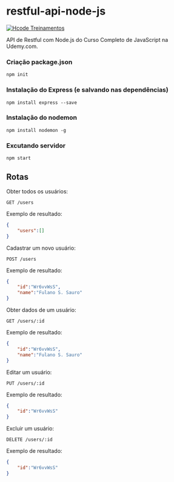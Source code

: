 # restful-api-node-js

[![Hcode Treinamentos](https://lh6.googleusercontent.com/tdTQekk5w8aDs1F3HOw2u-kyQNjCPUKh2J40VMinrcMBCYjKJd2eW-wL6YvoRcj3MdN-_90ONSlijDRdj3fGMzGD5OEF2fyoSNw1WypXqUYVVYWrf6GLalezjDP8zGFCcnzNpGuS)](https://www.hcode.com.br)

API de Restful com Node.js do Curso Completo de JavaScript na Udemy.com.

### Criação package.json
```
npm init
```
### Instalação do Express (e salvando nas dependências)
```
npm install express --save
```
### Instalação do nodemon
```
npm install nodemon -g
```
### Excutando servidor
```
npm start
```
## Rotas
Obter todos os usuários:
```
GET /users
```
Exemplo de resultado:
```json
{
    "users":[]
}
```
Cadastrar um novo usuário:
```
POST /users
```
Exemplo de resultado:
```json
{
    "id":"Wr6vvWsS",
    "name":"Fulano S. Sauro"
}
```
Obter dados de um usuário:
```
GET /users/:id
```
Exemplo de resultado:
```json
{
    "id":"Wr6vvWsS",
    "name":"Fulano S. Sauro"
}
```
Editar um usuário:
```
PUT /users/:id
```
Exemplo de resultado:
```json
{
    "id":"Wr6vvWsS"
}
```
Excluir um usuário:
```
DELETE /users/:id
```
Exemplo de resultado:
```json
{
    "id":"Wr6vvWsS"
}
```
